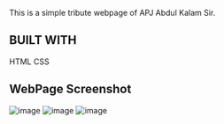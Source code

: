   This is a simple tribute webpage of APJ Abdul Kalam Sir.

## BUILT WITH
   HTML
   CSS
## WebPage Screenshot
   ![image](https://github.com/AlekyaMulakalapalli/Level2-Task-2/assets/131239545/925507c7-de3e-4d4b-9061-b5990f711b10)
   ![image](https://github.com/AlekyaMulakalapalli/Level2-Task-2/assets/131239545/496aca90-c7f2-43f4-9134-7813d57deb3a)
   ![image](https://github.com/AlekyaMulakalapalli/Level2-Task-2/assets/131239545/66d98c57-09ca-4fd5-980e-cb13c5293ad0)





